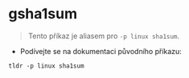 # gsha1sum

> Tento příkaz je aliasem pro `-p linux sha1sum`.

- Podívejte se na dokumentaci původního příkazu:

`tldr -p linux sha1sum`
